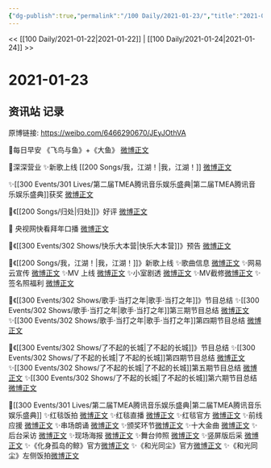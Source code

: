 ```yaml
---
{"dg-publish":true,"permalink":"/100 Daily/2021-01-23/","title":"2021-01-23","created":"2023-04-08T21:10:49.673+08:00","updated":"2023-04-08T21:16:08.439+08:00"}
---
```



<< [[100 Daily/2021-01-22\|2021-01-22]] | [[100 Daily/2021-01-24\|2021-01-24]] >>

# 2021-01-23

## 资讯站 记录

原博链接: https://weibo.com/6466290670/JEyJOthVA

🌟每日早安
《飞鸟与鱼》+《大鱼》 [微博正文](https://m.weibo.cn/6466290670/4596429908085713)

🌟深深营业
✨新歌上线 [[200 Songs/我，江湖！\|我，江湖！]]  [微博正文](https://m.weibo.cn/6466290670/4596500548299353)

✨[[300 Events/301 Lives/第二届TMEA腾讯音乐娱乐盛典\|第二届TMEA腾讯音乐娱乐盛典]]获奖 [微博正文](https://m.weibo.cn/6466290670/4596665884082681)

🌟《[[200 Songs/归处\|归处]]》好评 [微博正文](https://m.weibo.cn/6466290670/4596599945169352)

🌟 央视网快看拜年口播 [微博正文](https://m.weibo.cn/6466290670/4596653946320174)

🌟《[[300 Events/302 Shows/快乐大本营\|快乐大本营]]》预告 [微博正文](https://m.weibo.cn/6466290670/4596655784204693)

🌟《[[200 Songs/我，江湖！\|我，江湖！]]》新歌上线
✨歌曲信息 [微博正文](https://m.weibo.cn/6466290670/4596441613605389)
✨网易云宣传 [微博正文](https://m.weibo.cn/6466290670/4596459103854010)
✨MV 上线 [微博正文](https://m.weibo.cn/6466290670/4596477492726048)
✨小室剧透 [微博正文](https://m.weibo.cn/6466290670/4596504016724771)
✨MV截修[微博正文](https://m.weibo.cn/6466290670/4596541241164176)
✨签名照福利 [微博正文](https://m.weibo.cn/6466290670/4596518885265227)

🌟《[[300 Events/302 Shows/歌手·当打之年\|歌手·当打之年]]》节目总结
✨[[300 Events/302 Shows/歌手·当打之年\|歌手·当打之年]]第三期节目总结 [微博正文](https://m.weibo.cn/6466290670/4596546459144199)
✨[[300 Events/302 Shows/歌手·当打之年\|歌手·当打之年]]第四期节目总结 [微博正文](https://m.weibo.cn/6466290670/4596550804705381)

🌟《[[300 Events/302 Shows/了不起的长城\|了不起的长城]]》节目总结
✨[[300 Events/302 Shows/了不起的长城\|了不起的长城]]第四期节目总结 [微博正文](https://m.weibo.cn/6466290670/4596555606403117)
✨[[300 Events/302 Shows/了不起的长城\|了不起的长城]]第五期节目总结 [微博正文](https://m.weibo.cn/6466290670/4596555514651503)
✨[[300 Events/302 Shows/了不起的长城\|了不起的长城]]第六期节目总结 [微博正文](https://m.weibo.cn/6466290670/4596557464734398)

🌟[[300 Events/301 Lives/第二届TMEA腾讯音乐娱乐盛典\|第二届TMEA腾讯音乐娱乐盛典]]
✨红毯饭拍 [微博正文](https://m.weibo.cn/6466290670/4596571536624100)
✨红毯直播 [微博正文](https://m.weibo.cn/6466290670/4596574707524655)
✨红毯官方 [微博正文](https://m.weibo.cn/6466290670/4596580077015347)
✨前线应援 [微博正文](https://m.weibo.cn/6466290670/4596578575198176)
✨串场朗诵 [微博正文](https://m.weibo.cn/6466290670/4596613160906439)
✨颁奖环节[微博正文](https://m.weibo.cn/6466290670/4596655545130703)
✨十大金曲 [微博正文](https://m.weibo.cn/6466290670/4596660166461666)
✨后台采访 [微博正文](https://m.weibo.cn/6466290670/4596658241286935)
✨现场海报 [微博正文](https://m.weibo.cn/6466290670/4596662028730774)
✨舞台帅照 [微博正文](https://m.weibo.cn/6466290670/4596696740539083)
✨竖屏版后采 [微博正文](https://m.weibo.cn/6466290670/4596698174986972)
✨《化身孤岛的鲸》官方[微博正文](https://m.weibo.cn/6466290670/4596613563308768)
✨《和光同尘》官方[微博正文](https://m.weibo.cn/6466290670/4596616764596149)
✨《和光同尘》左侧饭拍[微博正文](https://m.weibo.cn/6466290670/4596648599095116)
